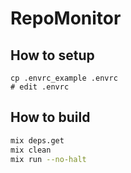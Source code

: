 # RepoMonitor

## How to setup

```
cp .envrc_example .envrc
# edit .envrc
```

## How to build

```bash
mix deps.get
mix clean
mix run --no-halt
```
